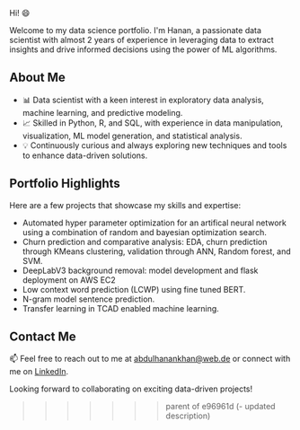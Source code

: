 Hi! :smile:

Welcome to my data science portfolio. I'm Hanan, a passionate data scientist with almost 2 years of experience in leveraging data to extract insights and drive informed decisions using the power of ML algorithms.

## About Me
- 📊 Data scientist with a keen interest in exploratory data analysis, machine learning, and predictive modeling.
- 📈 Skilled in Python, R, and SQL, with experience in data manipulation, visualization, ML model generation, and statistical analysis.
- 💡 Continuously curious and always exploring new techniques and tools to enhance data-driven solutions.

## Portfolio Highlights
Here are a few projects that showcase my skills and expertise:

- Automated hyper parameter optimization for an artifical neural network using a combination of random and bayesian optimization search.
- Churn prediction and comparative analysis: EDA, churn prediction through KMeans clustering, validation through ANN, Random forest, and SVM.
- DeepLabV3 background removal: model development and flask deployment on AWS EC2
- Low context word prediction (LCWP) using fine tuned BERT.
- N-gram model sentence prediction.
- Transfer learning in TCAD enabled machine learning.

## Contact Me

📫 Feel free to reach out to me at abdulhanankhan@web.de or connect with me on [LinkedIn](https://www.linkedin.com/in/abdul-hanan-khan-230a77228/).

Looking forward to collaborating on exciting data-driven projects!
>>>>>>> parent of e96961d (- updated description)
